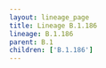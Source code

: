 ```yaml
---
layout: lineage_page
title: Lineage B.1.186
lineage: B.1.186
parent: B.1
children: ['B.1.186']
---
```

